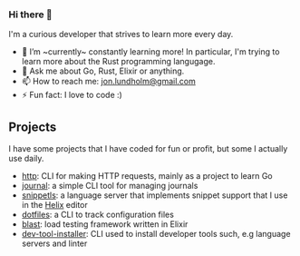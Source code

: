 ### Hi there 👋

I'm a curious developer that strives to learn more every day.

- 🌱 I’m ~currently~ constantly learning more! In particular, I'm trying to learn more about
  the Rust programming langugage.
- 💬 Ask me about Go, Rust, Elixir or anything.
- 📫 How to reach me: jon.lundholm@gmail.com
- ⚡ Fun fact: I love to code :)

## Projects
I have some projects that I have coded for fun or profit,
but some I actually use daily.

- [http](https://github.com/lunjon/http): CLI for making HTTP requests, mainly as a project to learn Go
- [journal](https://github.com/lunjon/journal): a simple CLI tool for managing journals
- [snippetls](https://github.com/lunjon/snippetls): a language server that implements snippet support that I use in the [Helix](https://github.com/helix-editor/helix) editor
- [dotfiles](https://github.com/lunjon/dotfiles): a CLI to track configuration files
- [blast](https://github.com/lunjon/blast): load testing framework written in Elixir
- [dev-tool-installer](https://github.com/lunjon/dev-tool-installer): CLI used to install developer tools such, e.g language servers and linter
